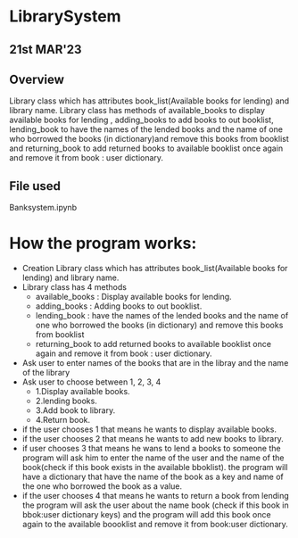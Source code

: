 # **LibrarySystem**
## **21st MAR'23**
## **Overview**
Library class which has attributes book_list(Available books for lending) and library name. Library class has methods of available_books to display available books for 
lending , adding_books to add books to out booklist, lending_book to have the names of the lended books and the name of one who borrowed the books (in dictionary)and remove this books from booklist and returning_book 
to add returned books to available booklist once again and remove it from book : user dictionary.
## **File used**
Banksystem.ipynb
# **How the program works:**
* Creation Library class which has attributes book_list(Available books for lending) and library name.
* Library class has 4 methods
  * available_books : Display available books for lending.
  * adding_books : Adding books to out booklist.
  * lending_book : have the names of the lended books and the name of one who borrowed the books (in dictionary) and remove this books from booklist
  * returning_book to add returned books to available booklist once again and remove it from book : user dictionary.
* Ask user to enter names of the books that are in the libray and the name of the library
* Ask user to choose between 1, 2, 3, 4
  * 1.Display available books.
  * 2.lending books. 
  * 3.Add book to library.
  * 4.Return book.
 * if the user chooses 1 that means he wants to display available books.
 * if the user chooses 2 that means he wants to add new books to library.
 * if user chooses 3 that means he wans to lend a books to someone the program will ask him to enter the name of the user and the name of the book(check if this book exists in the available bboklist). the program will 
 have a dictionary that have the name of the book as a key and name of the one who borrowed the book as a value.
 * if the user chooses 4 that means he wants to return a book from lending the program will ask the user about the name book (check if this book in bbok:user dictionary keys) 
 and the program will add this book once again to the available boooklist and remove it from book:user dictionary.

